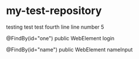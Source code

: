 # my-test-repository
testing
test test
fourth line
line number 5

@FindBy(id="one")
public WebElement login

@FindBy(id="name")
public WebElement nameInput





















